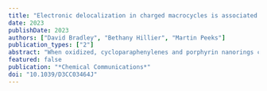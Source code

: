 ```yaml
---
title: "Electronic delocalization in charged macrocycles is associated with global aromaticity"
date: 2023
publishDate: 2023
authors: ["David Bradley", "Bethany Hillier", "Martin Peeks"]
publication_types: ["2"]
abstract: "When oxidized, cycloparaphenylenes and porphyrin nanorings can exhibit macrocyclic ring currents which have been used to assign these molecules as (anti)aromatic. These assignments have been controversial because the presence of ring currents does not always imply cyclic electronic delocalization, which is essential to the definition of aromaticity. Here, we show that the emergence of macrocyclic ring currents in these molecules is correlated with increased electronic delocalization, supporting assignments of these molecules as (anti)aromatic."
featured: false
publication: "*Chemical Communications*"
doi: "10.1039/D3CC03464J"
---
```

